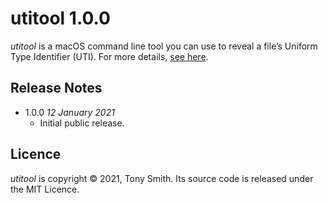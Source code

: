 # utitool 1.0.0

*utitool* is a macOS command line tool you can use to reveal a file’s Uniform Type Identifier (UTI). For more details, [see here](https://smittytone.net/utitool/index.html).

## Release Notes ##

- 1.0.0 *12 January 2021*
    - Initial public release.

## Licence ##

*utitool* is copyright © 2021, Tony Smith. Its source code is released under the MIT Licence.
